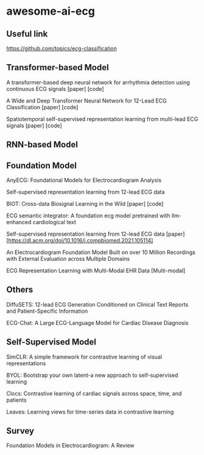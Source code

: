 # awesome-ai-ecg

## Useful link
https://github.com/topics/ecg-classification

## Transformer-based Model
A transformer-based deep neural network for arrhythmia detection using  continuous ECG signals [paper] [code]

A Wide and Deep Transformer Neural Network for 12-Lead ECG Classification [paper] [code]

Spatiotemporal self-supervised representation learning from multi-lead ECG signals [paper] [code]

## RNN-based Model

## Foundation Model
AnyECG: Foundational Models for Electrocardiogram Analysis

Self-supervised representation learning from 12-lead ECG data

BIOT: Cross-data Biosignal Learning in the Wild [paper] [code]

ECG semantic integrator: A foundation ecg model pretrained with llm-enhanced cardiological text

Self-supervised representation learning from  12-lead ECG data [paper][https://dl.acm.org/doi/10.1016/j.compbiomed.2021.105114]

An Electrocardiogram Foundation Model Built on over 10 Million Recordings with External Evaluation across Multiple Domains

ECG Representation Learning with Multi-Modal EHR Data [Multi-modal]

## Others
DiffuSETS: 12-lead ECG Generation Conditioned on Clinical Text Reports and Patient-Specific Information

ECG-Chat: A Large ECG-Language Model for Cardiac Disease Diagnosis

## Self-Supervised Model
SimCLR: A simple framework for contrastive learning of visual representations

BYOL: Bootstrap your own latent-a new approach to self-supervised learning

Clocs: Contrastive learning of cardiac signals across space, time, and patients

Leaves: Learning views for time-series data in contrastive learning





## Survey
Foundation Models in Electrocardiogram: A Review

